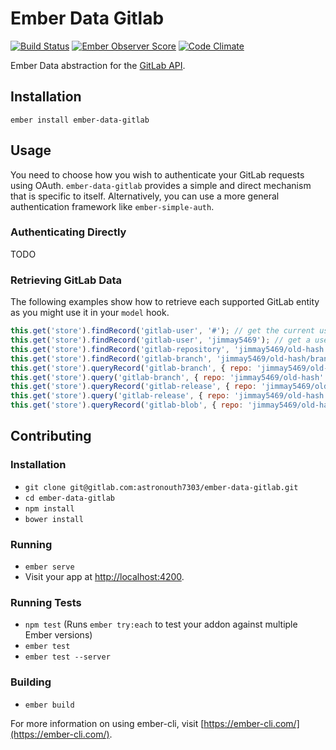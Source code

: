 # Ember Data Gitlab

[![Build Status](https://travis-ci.org/astronouth7303/ember-data-gitlab.svg?branch=master)](https://travis-ci.org/astronouth7303/ember-data-gitlab)
[![Ember Observer Score](http://emberobserver.com/badges/ember-data-gitlab.svg)](http://emberobserver.com/addons/ember-data-gitlab)
[![Code Climate](https://codeclimate.com/github/astronouth7303/ember-data-gitlab/badges/gpa.svg)](https://codeclimate.com/gitlab/astronouth7303/ember-data-gitlab)

Ember Data abstraction for the [GitLab API](https://docs.gitlab.com/ce/api/).

## Installation

```
ember install ember-data-gitlab
```

## Usage

You need to choose how you wish to authenticate your GitLab requests using OAuth. `ember-data-gitlab` provides a simple
and direct mechanism that is specific to itself. Alternatively, you can use a more general authentication framework like
`ember-simple-auth`.

### Authenticating Directly

TODO

### Retrieving GitLab Data
The following examples show how to retrieve each supported GitLab entity as you might use it in your `model` hook.
```js
this.get('store').findRecord('gitlab-user', '#'); // get the current user
this.get('store').findRecord('gitlab-user', 'jimmay5469'); // get a user
this.get('store').findRecord('gitlab-repository', 'jimmay5469/old-hash'); // get a repository
this.get('store').findRecord('gitlab-branch', 'jimmay5469/old-hash/branches/master'); // get a branch
this.get('store').queryRecord('gitlab-branch', { repo: 'jimmay5469/old-hash', branch: 'master' }); // get a specific branch
this.get('store').query('gitlab-branch', { repo: 'jimmay5469/old-hash' }); // get a repo's branches
this.get('store').queryRecord('gitlab-release', { repo: 'jimmay5469/old-hash', releaseId: 1 }); // get a specific release
this.get('store').query('gitlab-release', { repo: 'jimmay5469/old-hash' }); // get a repo's releases
this.get('store').queryRecord('gitlab-blob', { repo: 'jimmay5469/old-hash', sha: '47c5438403ca875f170db2aa07d1bfa3689406e3' }); // get a file's contents
```

## Contributing

### Installation

* `git clone git@gitlab.com:astronouth7303/ember-data-gitlab.git`
* `cd ember-data-gitlab`
* `npm install`
* `bower install`

### Running

* `ember serve`
* Visit your app at [http://localhost:4200](http://localhost:4200).

### Running Tests

* `npm test` (Runs `ember try:each` to test your addon against multiple Ember versions)
* `ember test`
* `ember test --server`

### Building

* `ember build`

For more information on using ember-cli, visit [https://ember-cli.com/](https://ember-cli.com/).

